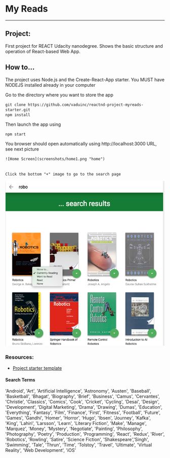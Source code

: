 # My Reads
---

## Project:

First project for REACT Udacity nanodegree. Shows the basic structure and operation of React-based Web App.

## How to...
The project uses Node.js and the Create-React-App starter.  You MUST have NODEJS installed already in your computer

Go to the directory where you want to store the app
```
git clone https://github.com/vaduinc/reactnd-project-myreads-starter.git
npm install
```
Then launch the app using
```
npm start
```

You browser should open automatically using http://localhost:3000 URL, see next picture
```
![Home Screen](screenshots/home1.png "home")


Click the bottom "+" image to go to the search page
```
![Search Screen](screenshots/search1.png "search results")

### Resources:
* [Project starter template](https://github.com/udacity/reactnd-project-myreads-starter)

#### Search Terms
'Android', 'Art', 'Artificial Intelligence', 'Astronomy', 'Austen', 'Baseball', 'Basketball', 'Bhagat', 'Biography', 'Brief', 'Business', 'Camus', 'Cervantes', 'Christie', 'Classics', 'Comics', 'Cook', 'Cricket', 'Cycling', 'Desai', 'Design', 'Development', 'Digital Marketing', 'Drama', 'Drawing', 'Dumas', 'Education', 'Everything', 'Fantasy', 'Film', 'Finance', 'First', 'Fitness', 'Football', 'Future', 'Games', 'Gandhi', 'Homer', 'Horror', 'Hugo', 'Ibsen', 'Journey', 'Kafka', 'King', 'Lahiri', 'Larsson', 'Learn', 'Literary Fiction', 'Make', 'Manage', 'Marquez', 'Money', 'Mystery', 'Negotiate', 'Painting', 'Philosophy', 'Photography', 'Poetry', 'Production', 'Programming', 'React', 'Redux', 'River', 'Robotics', 'Rowling', 'Satire', 'Science Fiction', 'Shakespeare','Singh', 'Swimming', 'Tale', 'Thrun', 'Time', 'Tolstoy', 'Travel', 'Ultimate', 'Virtual Reality', 'Web Development', 'iOS'